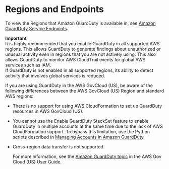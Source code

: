 # Regions and Endpoints<a name="guardduty_regions"></a>

To view the Regions that Amazon GuardDuty is available in, see [Amazon GuardDuty Service Endpoints](https://docs.aws.amazon.com/general/latest/gr/rande.html#guardduty_region)\.

**Important**  
It is highly recommended that you enable GuardDuty in all supported AWS regions\. This allows GuardDuty to generate findings about unauthorized or unusual activity even in regions that you are not actively using\. This also allows GuardDuty to monitor AWS CloudTrail events for global AWS services such as IAM\.   
If GuardDuty is not enabled in all supported regions, its ability to detect activity that involves global services is reduced\. 

If you are using GuardDuty in the AWS GovCloud \(US\), be aware of the following differences between the AWS GovCloud \(US\) Region and standard AWS regions:
+ There is no support for using AWS CloudFormation to set up GuardDuty resources in AWS GovCloud \(US\)\.
+ You cannot use the Enable GuardDuty StackSet feature to enable GuardDuty in multiple accounts at the same time due to the lack of AWS CloudFormation support\. To bypass this limitation, use the Python scripts described in [Managing Accounts in Amazon GuardDuty](guardduty_accounts.md)\.
+ Cross\-region data transfer is not supported\.

  For more information, see the [Amazon GuardDuty topic](https://docs.aws.amazon.com/govcloud-us/latest/UserGuide/govcloud-guardduty.html) in the AWS Gov Cloud \(US\) User Guide\.